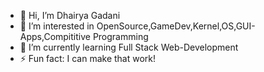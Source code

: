 - 👋 Hi, I’m Dhairya Gadani
- 👀 I’m interested in OpenSource,GameDev,Kernel,OS,GUI-Apps,Compititive Programming
- 🌱 I’m currently learning Full Stack Web-Development
- ⚡ Fun fact: I can make that work!

<!---
Sigmoid1723/Sigmoid1723 is a ✨ special ✨ repository because its `README.md` (this file) appears on your GitHub profile.
You can click the Preview link to take a look at your changes.
--->
